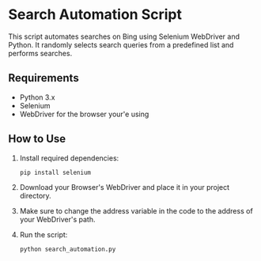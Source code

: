# Search Automation Script

This script automates searches on Bing using Selenium WebDriver and Python. It randomly selects search queries from a predefined list and performs searches.

## Requirements

- Python 3.x
- Selenium
- WebDriver for the browser your'e using

## How to Use

1. Install required dependencies: 
    ```bash
    pip install selenium
    ```

2. Download your Browser's WebDriver and place it in your project directory.

3. Make sure to change the address variable in the code to the address of your WebDriver's path.

4. Run the script:
    ```bash
    python search_automation.py
    ```

